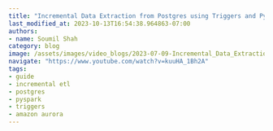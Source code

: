 ```yaml
---
title: "Incremental Data Extraction from Postgres using Triggers and PySpark"
last_modified_at: 2023-10-13T16:54:38.964863-07:00
authors:
- name: Soumil Shah
category: blog
image: /assets/images/video_blogs/2023-07-09-Incremental_Data_Extraction_from_Postgres_using_Triggers_and_PySpark.png
navigate: "https://www.youtube.com/watch?v=kuuHA_1Bh2A"
tags:
- guide
- incremental etl
- postgres
- pyspark
- triggers
- amazon aurora
---
```

